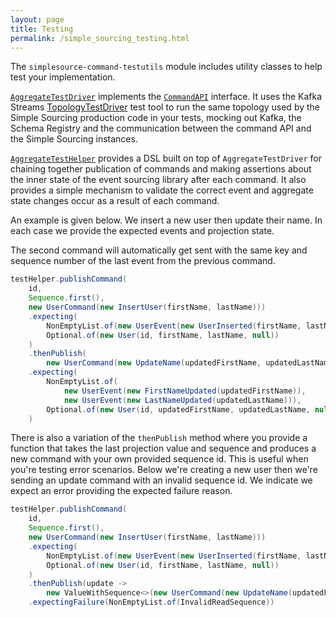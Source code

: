 ```yaml
---
layout: page
title: Testing
permalink: /simple_sourcing_testing.html
---
```


The `simplesource-command-testutils` module includes utility classes to help test your implementation.

[`AggregateTestDriver`](/apidocs/io/simplesource/kafka/testutils/AggregateTestDriver.html) implements the [`CommandAPI`](/apidocs/io/simplesource/api/CommandAPI.html) interface. It uses the Kafka Streams
[TopologyTestDriver](https://cwiki.apache.org/confluence/display/KAFKA/KIP-247%3A+Add+public+test+utils+for+Kafka+Streams)
test tool to run the same topology used by the Simple Sourcing production code in your tests, mocking out Kafka, the Schema Registry and the communication between the command API and the Simple Sourcing instances.

[`AggregateTestHelper`](/apidocs/io/simplesource/kafka/testutils/AggregateTestHelper.html) provides a DSL built on top of `AggregateTestDriver` for chaining together
publication of commands and making assertions about the inner state of the event sourcing library
after each command. 
It also provides a simple mechanism to validate the correct event and aggregate state changes
occur as a result of each command.

An example is given below. We insert a new user then update their name. 
In each case we provide the expected events and projection state.

The second command will automatically get sent with the same key and sequence number of the last event
from the previous command.

```java
testHelper.publishCommand(
    id,
    Sequence.first(),
    new UserCommand(new InsertUser(firstName, lastName)))
    .expecting(
        NonEmptyList.of(new UserEvent(new UserInserted(firstName, lastName))),
        Optional.of(new User(id, firstName, lastName, null))
    )
    .thenPublish(
        new UserCommand(new UpdateName(updatedFirstName, updatedLastName)))
    .expecting(
        NonEmptyList.of(
            new UserEvent(new FirstNameUpdated(updatedFirstName)),
            new UserEvent(new LastNameUpdated(updatedLastName))),
        Optional.of(new User(id, updatedFirstName, updatedLastName, null))
    )
```

There is also a variation of the `thenPublish` method where you provide a function
that takes the last projection value and sequence and produces a new command with your own provided sequence id.
This is useful when you're testing error scenarios. Below we're creating a new user then we're sending an update command
with an invalid sequence id. 
We indicate we expect an error providing the expected failure reason.

```java
testHelper.publishCommand(
    id,
    Sequence.first(),
    new UserCommand(new InsertUser(firstName, lastName)))
    .expecting(
        NonEmptyList.of(new UserEvent(new UserInserted(firstName, lastName))),
        Optional.of(new User(id, firstName, lastName, null))
    )
    .thenPublish(update ->
        new ValueWithSequence<>(new UserCommand(new UpdateName(updatedFirstName, updatedLastName)), Sequence.first()))
    .expectingFailure(NonEmptyList.of(InvalidReadSequence))
```
